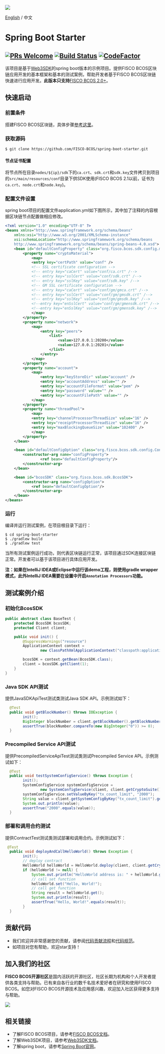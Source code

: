 ![](https://github.com/FISCO-BCOS/FISCO-BCOS/raw/master/docs/images/FISCO_BCOS_Logo.svg?sanitize=true)

[English](../README.md) / 中文

# Spring Boot Starter
[![PRs Welcome](https://img.shields.io/badge/PRs-welcome-brightgreen.svg?style=flat-square)](http://makeapullrequest.com)
[![Build Status](https://travis-ci.org/FISCO-BCOS/spring-boot-starter.svg?branch=master)](https://travis-ci.org/FISCO-BCOS/spring-boot-starter)
[![CodeFactor](https://www.codefactor.io/repository/github/fisco-bcos/spring-boot-starter/badge)](https://www.codefactor.io/repository/github/fisco-bcos/spring-boot-starter)
---

该项目是基于[Web3SDK](https://fisco-bcos-documentation.readthedocs.io/zh_CN/latest/docs/sdk/sdk.html)的spring boot版本的示例项目。提供FISCO BCOS区块链应用开发的基本框架和基本的测试案例，帮助开发者基于FISCO BCOS区块链快速进行应用开发。**此版本只支持**[FISCO BCOS 2.0+](https://fisco-bcos-documentation.readthedocs.io/zh_CN/latest/docs/introduction.html)。

## 快速启动

### 前置条件
搭建FISCO BCOS区块链，具体步骤[参考这里](https://fisco-bcos-documentation.readthedocs.io/zh_CN/latest/docs/installation.html)。

### 获取源码

```
$ git clone https://github.com/FISCO-BCOS/spring-boot-starter.git
```

#### 节点证书配置
将节点所在目录`nodes/${ip}/sdk`下的`ca.crt`、`sdk.crt`和`sdk.key`文件拷贝到项目的`src/main/resources/conf`目录下供SDK使用(FISCO BCOS 2.1以前，证书为`ca.crt`、`node.crt`和`node.key`)。

### 配置文件设置

spring boot项目的配置文件application.yml如下图所示，其中加了注释的内容根据区块链节点配置做相应修改。
  
```xml
<?xml version="1.0" encoding="UTF-8" ?>
<beans xmlns="http://www.springframework.org/schema/beans"
	xmlns:xsi="http://www.w3.org/2001/XMLSchema-instance"
	xsi:schemaLocation="http://www.springframework.org/schema/beans
    http://www.springframework.org/schema/beans/spring-beans-4.0.xsd">
	<bean id="defaultConfigProperty" class="org.fisco.bcos.sdk.config.model.ConfigProperty">
		<property name="cryptoMaterial">
			<map>
			<entry key="certPath" value="conf" />
			<!-- SSL certificate configuration -->
			<!-- entry key="caCert" value="conf/ca.crt" /-->
			<!-- entry key="sslCert" value="conf/sdk.crt" /-->
			<!-- entry key="sslKey" value="conf/sdk.key" /-->
			<!-- GM SSL certificate configuration -->
			<!-- entry key="caCert" value="conf/gm/gmca.crt" /-->
			<!-- entry key="sslCert" value="conf/gm/gmsdk.crt" /-->
			<!-- entry key="sslKey" value="conf/gm/gmsdk.key" /-->
			<!--entry key="enSslCert" value="conf/gm/gmensdk.crt" /-->
			<!--entry key="enSslKey" value="conf/gm/gmensdk.key" /-->
			</map>
		</property>
		<property name="network">
			<map>
				<entry key="peers">
					<list>
						<value>127.0.0.1:20200</value>
						<value>127.0.0.1:20201</value>
					</list>
				</entry>
			</map>
		</property>
		<property name="account">
			<map>
				<entry key="keyStoreDir" value="account" />
				<entry key="accountAddress" value="" />
				<entry key="accountFileFormat" value="pem" />
				<entry key="password" value="" />
				<entry key="accountFilePath" value="" />
			</map>
		</property>
		<property name="threadPool">
			<map>
			<entry key="channelProcessorThreadSize" value="16" />
			<entry key="receiptProcessorThreadSize" value="16" />
			<entry key="maxBlockingQueueSize" value="102400" />
			</map>
		</property>
	</bean>

	<bean id="defaultConfigOption" class="org.fisco.bcos.sdk.config.ConfigOption">
		<constructor-arg name="configProperty">
				<ref bean="defaultConfigProperty"/>
		</constructor-arg>
	</bean>

	<bean id="bcosSDK" class="org.fisco.bcos.sdk.BcosSDK">
		<constructor-arg name="configOption">
			<ref bean="defaultConfigOption"/>
		</constructor-arg>
	</bean>
</beans>
```

### 运行

编译并运行测试案例，在项目根目录下运行：
```
$ cd spring-boot-starter
$ ./gradlew build
$ ./gradlew test
```

当所有测试案例运行成功，则代表区块链运行正常，该项目通过SDK连接区块链正常。开发者可以基于该项目进行具体应用开发。

**注：如果在IntelliJ IDEA或Eclipse中运行该demo工程，则使用gradle wrapper模式，此外IntelliJ IDEA需要在设置中开启`Annotation Processors`功能。**

## 测试案例介绍

### 初始化BcosSDK

```java
public abstract class BaseTest {
    protected BcosSDK bcosSDK;
    protected Client client;

    public void init() {
        @SuppressWarnings("resource")
        ApplicationContext context =
                new ClassPathXmlApplicationContext("classpath:applicationContext.xml");

        bcosSDK = context.getBean(BcosSDK.class);
        client = bcosSDK.getClient(1);
    }
}
```

### Java SDK API测试

提供JavaSDKApiTest测试类测试Java SDK API。示例测试如下：

```java
  @Test
  public void getBlockNumber() throws IOException {
        init();
        BigInteger blockNumber = client.getBlockNumber().getBlockNumber();
        assertTrue(blockNumber.compareTo(new BigInteger("0")) >= 0);
  }
```

### Precompiled Service API测试

提供PrecompiledServiceApiTest测试类测试Precompiled Service API。示例测试如下：

```java
  @Test
  public void testSystemConfigService() throws Exception {
        init();
        SystemConfigService systemConfigService =
                new SystemConfigService(client, client.getCryptoSuite().createKeyPair());
        systemConfigService.setValueByKey("tx_count_limit", "2000");
        String value = client.getSystemConfigByKey("tx_count_limit").getSystemConfig();
        System.out.println(value);
        assertTrue("2000".equals(value));
  }
```

### 部署和调用合约测试

提供ContractTest测试类测试部署和调用合约。示例测试如下：

```java
 @Test
  public void deployAndCallHelloWorld() throws Exception {
        init();
        // deploy contract
        HelloWorld helloWorld = HelloWorld.deploy(client, client.getCryptoSuite().createKeyPair());
        if (helloWorld != null) {
            System.out.println("HelloWorld address is: " + helloWorld.getContractAddress());
            // call set function
            helloWorld.set("Hello, World!");
            // call get function
            String result = helloWorld.get();
            System.out.println(result);
            assertTrue("Hello, World!".equals(result));
        }
  }
```

## 贡献代码
- 我们欢迎并非常感谢您的贡献，请参阅[代码贡献流程](https://mp.weixin.qq.com/s/hEn2rxqnqp0dF6OKH6Ua-A)和[代码规范](./CONTRIBUTING_CN.md)。
- 如项目对您有帮助，欢迎star支持！

## 加入我们的社区

**FISCO BCOS开源社区**是国内活跃的开源社区，社区长期为机构和个人开发者提供各类支持与帮助。已有来自各行业的数千名技术爱好者在研究和使用FISCO BCOS。如您对FISCO BCOS开源技术及应用感兴趣，欢迎加入社区获得更多支持与帮助。

![](https://media.githubusercontent.com/media/FISCO-BCOS/LargeFiles/master/images/QR_image.png)

## 相关链接

- 了解FISCO BCOS项目，请参考[FISCO BCOS文档](https://fisco-bcos-documentation.readthedocs.io/zh_CN/latest/docs/introduction.html)。
- 了解Web3SDK项目，请参考[Web3SDK文档](https://fisco-bcos-documentation.readthedocs.io/zh_CN/latest/docs/sdk/sdk.html)。
- 了解spring boot，请参考[Spring Boot官网](https://spring.io/guides/gs/spring-boot/)。
